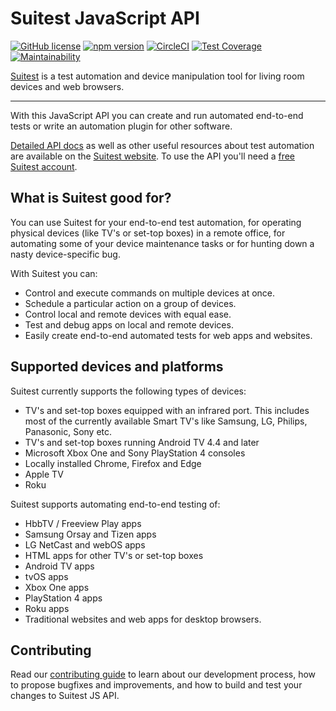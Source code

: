 # Suitest JavaScript API

[![GitHub license](https://img.shields.io/badge/license-MIT-blue.svg)](https://github.com/SuitestAutomation/suitest-js-api/blob/master/LICENSE)
[![npm version](https://img.shields.io/npm/v/suitest-js-api.svg?style=flat)](https://www.npmjs.com/package/suitest-js-api)
[![CircleCI](https://circleci.com/gh/SuitestAutomation/suitest-js-api.svg?style=shield&circle-token=4aced774267b69829bea6d617c873c40010b1a8b)](https://circleci.com/gh/SuitestAutomation/suitest-js-api)
[![Test Coverage](https://api.codeclimate.com/v1/badges/02661808dc132b86710d/test_coverage)](https://codeclimate.com/github/SuitestAutomation/suitest-js-api/test_coverage)
[![Maintainability](https://api.codeclimate.com/v1/badges/02661808dc132b86710d/maintainability)](https://codeclimate.com/github/SuitestAutomation/suitest-js-api/maintainability)

[Suitest](https://suite.st) is a test automation and device manipulation tool
for living room devices and web browsers. 

------- 

With this JavaScript API you can create and run automated end-to-end tests
or write an automation plugin for other software.

[Detailed API docs][api docs] as well as other useful
resources about test automation are available on the 
[Suitest website][docs]. To use the API you'll need a
[free Suitest account][registration].

## What is Suitest good for?

You can use Suitest for your end-to-end test automation, for operating physical
devices (like TV's or set-top boxes) in a remote office, for automating some of
your device maintenance tasks or for hunting down a nasty device-specific bug.

With Suitest you can:

- Control and execute commands on multiple devices at once.
- Schedule a particular action on a group of devices.
- Control local and remote devices with equal ease.
- Test and debug apps on local and remote devices.
- Easily create end-to-end automated tests for web apps and websites.

## Supported devices and platforms

Suitest currently supports the following types of devices:

- TV's and set-top boxes equipped with an infrared port. This includes most of
the currently available Smart TV's like Samsung, LG, Philips, Panasonic, Sony
etc.
- TV's and set-top boxes running Android TV 4.4 and later
- Microsoft Xbox One and Sony PlayStation 4 consoles
- Locally installed Chrome, Firefox and Edge
- Apple TV
- Roku

Suitest supports automating end-to-end testing of:

- HbbTV / Freeview Play apps
- Samsung Orsay and Tizen apps
- LG NetCast and webOS apps 
- HTML apps for other TV's or set-top boxes
- Android TV apps
- tvOS apps
- Xbox One apps
- PlayStation 4 apps
- Roku apps
- Traditional websites and web apps for desktop browsers.

## Contributing

Read our [contributing guide][] to learn about our development process, how to propose
bugfixes and improvements, and how to build and test your changes to Suitest JS API.

[api docs]: https://suite.st/docs/suitest-api/
[docs]: https://suite.st/docs/
[registration]: https://the.suite.st/registration
[contributing guide]: https://github.com/SuitestAutomation/suitest-js-api/blob/master/CONTRIBUTING.md
